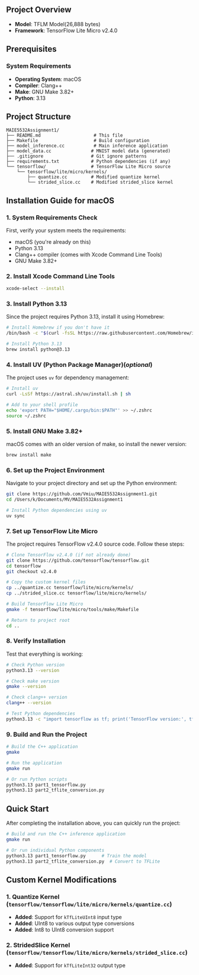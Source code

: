 ## Project Overview

- **Model**: TFLM Model(26,888 bytes)
- **Framework**: TensorFlow Lite Micro v2.4.0

## Prerequisites

### System Requirements
- **Operating System**: macOS
- **Compiler**: Clang++
- **Make**: GNU Make 3.82+
- **Python**: 3.13


## Project Structure

```
MAIE5532Assignment1/
├── README.md                    # This file
├── Makefile                     # Build configuration
├── model_inference.cc           # Main inference application
├── model_data.cc               # MNIST model data (generated)
├── .gitignore                  # Git ignore patterns
├── requirements.txt            # Python dependencies (if any)
└── tensorflow/                 # TensorFlow Lite Micro source
    └── tensorflow/lite/micro/kernels/
        ├── quantize.cc         # Modified quantize kernel
        └── strided_slice.cc    # Modified strided_slice kernel
```

## Installation Guide for macOS

### 1. **System Requirements Check**
First, verify your system meets the requirements:
- macOS (you're already on this)
- Python 3.13
- Clang++ compiler (comes with Xcode Command Line Tools)
- GNU Make 3.82+

### 2. **Install Xcode Command Line Tools**
```bash
xcode-select --install
```

### 3. **Install Python 3.13**
Since the project requires Python 3.13, install it using Homebrew:
```bash
# Install Homebrew if you don't have it
/bin/bash -c "$(curl -fsSL https://raw.githubusercontent.com/Homebrew/install/HEAD/install.sh)"

# Install Python 3.13
brew install python@3.13
```

### 4. **Install UV (Python Package Manager)(*optional*)**
The project uses `uv` for dependency management:
```bash
# Install uv
curl -LsSf https://astral.sh/uv/install.sh | sh

# Add to your shell profile
echo 'export PATH="$HOME/.cargo/bin:$PATH"' >> ~/.zshrc
source ~/.zshrc
```

### 5. **Install GNU Make 3.82+**
macOS comes with an older version of make, so install the newer version:
```bash
brew install make
```

### 6. **Set up the Project Environment**
Navigate to your project directory and set up the Python environment:
```bash
git clone https://github.com/Vmiu/MAIE5532Assignment1.git
cd /Users/k/Documents/MV/MAIE5532Assignment1

# Install Python dependencies using uv
uv sync
```

### 7. **Set up TensorFlow Lite Micro**
The project requires TensorFlow v2.4.0 source code. Follow these steps:
```bash
# Clone TensorFlow v2.4.0 (if not already done)
git clone https://github.com/tensorflow/tensorflow.git
cd tensorflow
git checkout v2.4.0

# Copy the custom kernel files
cp ../quantize.cc tensorflow/lite/micro/kernels/
cp ../strided_slice.cc tensorflow/lite/micro/kernels/

# Build TensorFlow Lite Micro
gmake -f tensorflow/lite/micro/tools/make/Makefile

# Return to project root
cd ..
```

### 8. **Verify Installation**
Test that everything is working:
```bash
# Check Python version
python3.13 --version

# Check make version
gmake --version

# Check clang++ version
clang++ --version

# Test Python dependencies
python3.13 -c "import tensorflow as tf; print('TensorFlow version:', tf.__version__)"
```

### 9. **Build and Run the Project**
```bash
# Build the C++ application
gmake

# Run the application
gmake run

# Or run Python scripts
python3.13 part1_tensorflow.py
python3.13 part2_tflite_conversion.py
```

## Quick Start

After completing the installation above, you can quickly run the project:

```bash
# Build and run the C++ inference application
gmake run

# Or run individual Python components
python3.13 part1_tensorflow.py      # Train the model
python3.13 part2_tflite_conversion.py  # Convert to TFLite
```

## Custom Kernel Modifications

### 1. Quantize Kernel (`tensorflow/tensorflow/lite/micro/kernels/quantize.cc`)
- **Added**: Support for `kTfLiteUInt8` input type
- **Added**: UInt8 to various output type conversions
- **Added**: Int8 to UInt8 conversion support

### 2. StridedSlice Kernel (`tensorflow/tensorflow/lite/micro/kernels/strided_slice.cc`)
- **Added**: Support for `kTfLiteInt32` output type

